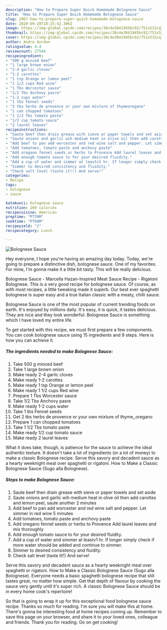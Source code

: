 ```yaml
---
description: "How to Prepare Super Quick Homemade Bolognese Sauce"
title: "How to Prepare Super Quick Homemade Bolognese Sauce"
slug: 2967-how-to-prepare-super-quick-homemade-bolognese-sauce
date: 2020-09-28T18:25:42.306Z
image: https://img-global.cpcdn.com/recipes/38c4e3041945bc92/751x532cq70/bolognese-sauce-recipe-main-photo.jpg
thumbnail: https://img-global.cpcdn.com/recipes/38c4e3041945bc92/751x532cq70/bolognese-sauce-recipe-main-photo.jpg
cover: https://img-global.cpcdn.com/recipes/38c4e3041945bc92/751x532cq70/bolognese-sauce-recipe-main-photo.jpg
author: Andre Gordon
ratingvalue: 4.4
reviewcount: 27544
recipeingredient:
- "500 g minced beef"
- "1 large brown onion"
- "2-4 garlic cloves"
- "1-2 carottes"
- "1 tsp Orange or lemon peel"
- "1 1/2 cups Red wine"
- "1 Tbs Worcester sauce"
- "1/2 Tbs Anchovy pasre"
- "1-2 cups water"
- "1 tbs Fennel seeds"
- "2 tbs herbs de provence or your own mixture of thymeoregano"
- "1 can chopped tomatoes"
- "1 1/2 Tbs tomato paste"
- "1/2 cup tomato sauce"
- "2 laurel leaves"
recipeinstructions:
- "Saute beef then drain grease with sieve or paper towels and set aside"
- "Saute onions and garlic wih medium heat in olive oil then add carottes and lemon peel, saute another 2 minutes"
- "Add beef to pan add worcester and red wine salt and pepper. Let simmer in red wine 5 minutes"
- "Add tomatoes, tomato paste and anchovy paste"
- "Add oregano fennel seeds or herbs to Provence Add laurel leaves and mix thoroughly"
- "Add enough tomato sauce to for your desired fluidity."
- "Add a cup of water and simmer at leastv1 hr. If longer simply check if more water should be added and continue to simmer."
- "Simmer to desired consistency and fluidity."
- "Check salt level (taste it!!) And serve!"
categories:
- Recipe
tags:
- bolognese
- sauce

katakunci: bolognese sauce 
nutrition: 269 calories
recipecuisine: American
preptime: "PT39M"
cooktime: "PT60M"
recipeyield: "2"
recipecategory: Lunch

---
```



![Bolognese Sauce](https://img-global.cpcdn.com/recipes/38c4e3041945bc92/751x532cq70/bolognese-sauce-recipe-main-photo.jpg)

Hey everyone, I hope you're having an amazing day today. Today, we're going to prepare a distinctive dish, bolognese sauce. One of my favorites. For mine, I'm gonna make it a little bit tasty. This will be really delicious.

Bolognese Sauce - Marcella Hazan-Inspired Meat Sauce Recipe - Rigatoni Bolognese. This is a very good recipe for bolognese sauce. Of course, as with most recipes, a little tweaking made it superb. Our best ever spaghetti bolognese is super easy and a true Italian classic with a meaty, chilli sauce.

Bolognese Sauce is one of the most popular of current trending foods on earth. It's enjoyed by millions daily. It's easy, it is quick, it tastes delicious. They are nice and they look wonderful. Bolognese Sauce is something which I have loved my entire life.


To get started with this recipe, we must first prepare a few components. You can cook bolognese sauce using 15 ingredients and 9 steps. Here is how you can achieve it.

<!--inarticleads1-->

##### The ingredients needed to make Bolognese Sauce:

1. Take 500 g minced beef
1. Take 1 large brown onion
1. Make ready 2-4 garlic cloves
1. Make ready 1-2 carottes
1. Make ready 1 tsp Orange or lemon peel
1. Make ready 1 1/2 cups Red wine
1. Prepare 1 Tbs Worcester sauce
1. Take 1/2 Tbs Anchovy pasre
1. Make ready 1-2 cups water
1. Take 1 tbs Fennel seeds
1. Get 2 tbs herbs de provence or your own mixture of thyme,,oregano
1. Prepare 1 can chopped tomatoes
1. Take 1 1/2 Tbs tomato paste
1. Make ready 1/2 cup tomato sauce
1. Make ready 2 laurel leaves


What it does take, though, is patience for the sauce to achieve the ideal authentic texture. It doesn&#39;t take a lot of ingredients (or a lot of money) to make a classic Bolognese recipe. Serve this savory and decadent sauce as a hearty weeknight meal over spaghetti or rigatoni. How to Make a Classic Bolognese Sauce (Sugo alla Bolognese). 

<!--inarticleads2-->

##### Steps to make Bolognese Sauce:

1. Saute beef then drain grease with sieve or paper towels and set aside
1. Saute onions and garlic wih medium heat in olive oil then add carottes and lemon peel, saute another 2 minutes
1. Add beef to pan add worcester and red wine salt and pepper. Let simmer in red wine 5 minutes
1. Add tomatoes, tomato paste and anchovy paste
1. Add oregano fennel seeds or herbs to Provence Add laurel leaves and mix thoroughly
1. Add enough tomato sauce to for your desired fluidity.
1. Add a cup of water and simmer at leastv1 hr. If longer simply check if more water should be added and continue to simmer.
1. Simmer to desired consistency and fluidity.
1. Check salt level (taste it!!) And serve!


Serve this savory and decadent sauce as a hearty weeknight meal over spaghetti or rigatoni. How to Make a Classic Bolognese Sauce (Sugo alla Bolognese). Everyone needs a basic spaghetti bolognese recipe that still tastes great, no matter how simple. Get that depth of flavour by cooking the sauce very gently until it&#39;s super rich. A classic Bolognese Sauce should be in every home cook&#39;s repertoire! 

So that is going to wrap it up for this exceptional food bolognese sauce recipe. Thanks so much for reading. I'm sure you will make this at home. There's gonna be interesting food at home recipes coming up. Remember to save this page on your browser, and share it to your loved ones, colleague and friends. Thank you for reading. Go on get cooking!
